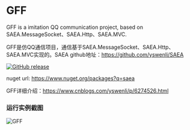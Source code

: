 # GFF
GFF is a imitation QQ communication project, based on SAEA.MessageSocket、SAEA.Http、SAEA.MVC.

GFF是仿QQ通信项目，通信基于SAEA.MessageSocket、SAEA.Http、SAEA.MVC实现的。SAEA github地址：https://github.com/yswenli/SAEA

[![GitHub release](https://img.shields.io/github/release/yswenli/gff.svg)](https://github.com/yswenli/GFF/releases)

nuget url: https://www.nuget.org/packages?q=saea

GFF详细介绍：https://www.cnblogs.com/yswenli/p/6274526.html

### 运行实例截图

<img src="https://github.com/yswenli/GFF/blob/master/1.png?raw=true" alt="GFF"/>


